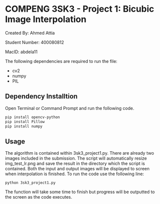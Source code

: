 # COMPENG 3SK3 - Project 1: Bicubic Image Interpolation
Created By: Ahmed Attia

Student Number: 400080812

MacID: abdela11

The following dependencies are required to run the file:
- cv2
- numpy
- PIL

## Dependency Installtion

Open Terminal or Command Prompt and run the following code.

```bash
pip install opencv-python
pip install Pillow
pip install numpy
```

## Usage
The algorithm is contained within 3sk3_project1.py. There are already two images included in the submission. The script will automatically resize img_test_lr.png and save the result in the directory which the script is contained. Both the input and output images will be displayed to screen when interpolation is finished. To run the code use the following line:

```
python 3sk3_project1.py
```

The function will take some time to finish but progress will be outputted to the screen as the code executes.

